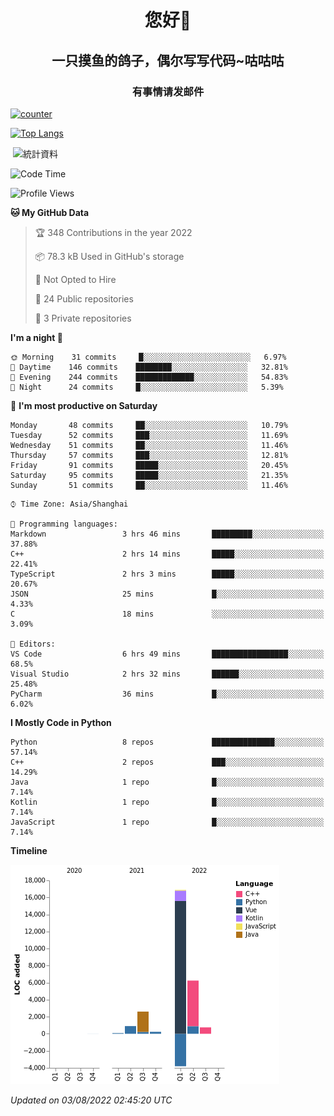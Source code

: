 

<!--
**kitUIN/kitUIN** is a ✨ _special_ ✨ repository because its `README.md` (this file) appears on your GitHub profile.

Here are some ideas to get you started:

- 🔭 I’m currently working on ...
- 🌱 I’m currently learning ...
- 👯 I’m looking to collaborate on ...
- 🤔 I’m looking for help with ...
- 💬 Ask me about ...
- 📫 How to reach me: ...
- 😄 Pronouns: ...
- ⚡ Fun fact: ...
-->
<h1 align="center">您好👋</h1>
<h2 align="center">一只摸鱼的鸽子，偶尔写写代码~咕咕咕</h2>
<h3 align="center">有事情请发邮件</h3>

[![counter](https://count.getloli.com/get/@KitUIN?theme=rule34)](https://count.getloli.com/)

[![Top Langs](https://github-readme-stats.vercel.app/api/top-langs/?username=kitUIN&show_icons=true&theme=gruvbox&locale=cn&layout=compact)](https://github.com/anuraghazra/github-readme-stats)

<p>&nbsp;<img align="center" src="https://github-readme-stats.vercel.app/api?username=kitUIN&show_icons=true&theme=gruvbox&locale=cn" alt="統計資料" /></p>


<!--START_SECTION:waka-->
![Code Time](http://img.shields.io/badge/Code%20Time-621%20hrs%2015%20mins-blue)

![Profile Views](http://img.shields.io/badge/Profile%20Views-1-blue)

**🐱 My GitHub Data** 

> 🏆 348 Contributions in the year 2022
 > 
> 📦 78.3 kB Used in GitHub's storage 
 > 
> 🚫 Not Opted to Hire
 > 
> 📜 24 Public repositories 
 > 
> 🔑 3 Private repositories  
 > 
**I'm a night 🦉** 

```text
🌞 Morning    31 commits     █░░░░░░░░░░░░░░░░░░░░░░░░   6.97% 
🌆 Daytime    146 commits    ████████░░░░░░░░░░░░░░░░░   32.81% 
🌃 Evening    244 commits    █████████████░░░░░░░░░░░░   54.83% 
🌙 Night      24 commits     █░░░░░░░░░░░░░░░░░░░░░░░░   5.39%

```
📅 **I'm most productive on Saturday** 

```text
Monday       48 commits     ██░░░░░░░░░░░░░░░░░░░░░░░   10.79% 
Tuesday      52 commits     ███░░░░░░░░░░░░░░░░░░░░░░   11.69% 
Wednesday    51 commits     ██░░░░░░░░░░░░░░░░░░░░░░░   11.46% 
Thursday     57 commits     ███░░░░░░░░░░░░░░░░░░░░░░   12.81% 
Friday       91 commits     █████░░░░░░░░░░░░░░░░░░░░   20.45% 
Saturday     95 commits     █████░░░░░░░░░░░░░░░░░░░░   21.35% 
Sunday       51 commits     ██░░░░░░░░░░░░░░░░░░░░░░░   11.46%

```


```text
⌚︎ Time Zone: Asia/Shanghai

💬 Programming languages: 
Markdown                 3 hrs 46 mins       █████████░░░░░░░░░░░░░░░░   37.88% 
C++                      2 hrs 14 mins       █████░░░░░░░░░░░░░░░░░░░░   22.41% 
TypeScript               2 hrs 3 mins        █████░░░░░░░░░░░░░░░░░░░░   20.67% 
JSON                     25 mins             █░░░░░░░░░░░░░░░░░░░░░░░░   4.33% 
C                        18 mins             ░░░░░░░░░░░░░░░░░░░░░░░░░   3.09%

📝 Editors: 
VS Code                  6 hrs 49 mins       █████████████████░░░░░░░░   68.5% 
Visual Studio            2 hrs 32 mins       ██████░░░░░░░░░░░░░░░░░░░   25.48% 
PyCharm                  36 mins             █░░░░░░░░░░░░░░░░░░░░░░░░   6.02%

```

**I Mostly Code in Python** 

```text
Python                   8 repos             ██████████████░░░░░░░░░░░   57.14% 
C++                      2 repos             ███░░░░░░░░░░░░░░░░░░░░░░   14.29% 
Java                     1 repo              █░░░░░░░░░░░░░░░░░░░░░░░░   7.14% 
Kotlin                   1 repo              █░░░░░░░░░░░░░░░░░░░░░░░░   7.14% 
JavaScript               1 repo              █░░░░░░░░░░░░░░░░░░░░░░░░   7.14%

```


**Timeline**

![Chart not found](https://raw.githubusercontent.com/kitUIN/kitUIN/main/charts/bar_graph.png) 


 *Updated on 03/08/2022 02:45:20 UTC*
<!--END_SECTION:waka-->
